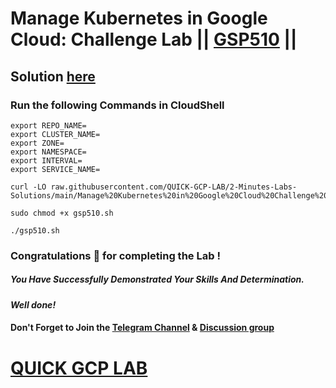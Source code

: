 # Manage Kubernetes in Google Cloud: Challenge Lab || [GSP510](https://www.cloudskillsboost.google/focuses/58179?parent=catalog) ||

## Solution [here](https://youtu.be/SN3Wg2ej15I)

### Run the following Commands in CloudShell

```
export REPO_NAME=
export CLUSTER_NAME=
export ZONE=
export NAMESPACE=
export INTERVAL=
export SERVICE_NAME=
```
```
curl -LO raw.githubusercontent.com/QUICK-GCP-LAB/2-Minutes-Labs-Solutions/main/Manage%20Kubernetes%20in%20Google%20Cloud%20Challenge%20Lab/gsp510.sh

sudo chmod +x gsp510.sh

./gsp510.sh
```

### Congratulations 🎉 for completing the Lab !

##### *You Have Successfully Demonstrated Your Skills And Determination.*

#### *Well done!*

#### Don't Forget to Join the [Telegram Channel](https://t.me/quickgcplab) & [Discussion group](https://t.me/quickgcplabchats)

# [QUICK GCP LAB](https://www.youtube.com/@quickgcplab)
